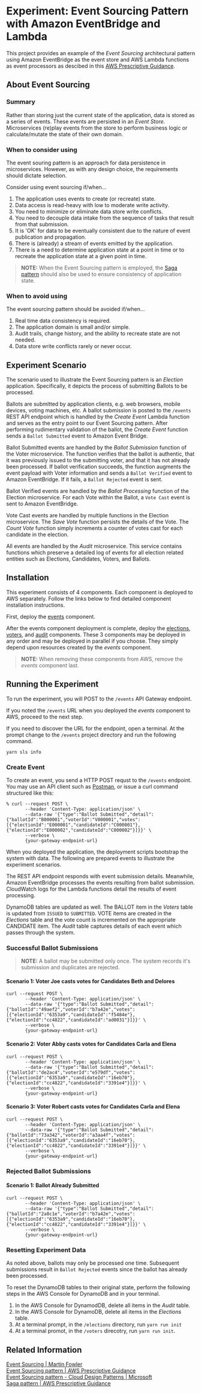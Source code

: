# Experiment: Event Sourcing Pattern with Amazon EventBridge and Lambda

This project provides an example of the _Event Sourcing_ architectural pattern using Amazon EventBridge as the event store and AWS Lambda functions as event processors as descibed in this [AWS Prescriptive Guidance][es-aws].

## About Event Sourcing

### Summary

Rather than storing just the current state of the application, data is stored as a series of events. These events are persisted in an _Event Store_. Microservices (re)play events from the store to perform business logic or calculate/mutate the state of their own domain.

### When to consider using

The event souring pattern is an approach for data persistence in microservices. However, as with any design choice, the requirements should dictate selection.

Consider using event sourcing if/when...

1. The application uses events to create (or recreate) state.
1. Data access is read-heavy with low to moderate write activity.
1. You need to minimize or eliminate data store write conflicts.
1. You need to decouple data intake from the sequence of tasks that result from that submission.
1. It is 'OK' for data to be eventually consistent due to the nature of event publication and propagation.
1. There is (already) a stream of events emitted by the application.
1. There is a need to determine application state at a point in time or to recreate the application state at a given point in time.

> **NOTE:** When the Event Sourcing pattern is employed, the [Saga pattern][saga-aws] should also be used to ensure consistency of application state.

### When to avoid using

The event sourcing pattern should be avoided if/when...

1. Real time data consistency is required.
1. The application domain is small and/or simple.
1. Audit trails, change history, and the ability to recreate state are not needed.
1. Data store write conflicts rarely or never occur.

## Experiment Scenario

The scenario used to illustrate the Event Sourcing pattern is an _Election_ application. Specifically, it depicts the process of submitting Ballots to be processed.

Ballots are submitted by application clients, e.g. web browsers, mobile devices, voting machines, etc. A ballot submission is posted to the `/events` REST API endpoint which is handled by the _Create Event_ Lambda function and serves as the entry point to our Event Sourcing pattern. After performing rudimentary validation of the ballot, the _Create Event_ function sends a `Ballot Submitted` event to Amazon Event Bridge.

Ballot Submitted events are handled by the _Ballot Submission_ function of the Voter microservice. The function verifies that the ballot is authentic, that it was previously issued to the submitting voter, and that it has not already been processed. If ballot verification succeeds, the function augments the event payload with Voter information and sends a `Ballot Verified` event to Amazon EventBridge. If it fails, a `Ballot Rejected` event is sent.

Ballot Verified events are handled by the _Ballot Processing_ function of the Election microservice. For each Vote within the Ballot, a `Vote Cast` event is sent to Amazon EventBridge.

Vote Cast events are handled by multiple functions in the Election microservice. The _Save Vote_ function persists the details of the Vote. The _Count Vote_ function simply increments a counter of votes cast for each candidate in the election.

All events are handled by the _Audit_ microservice. This service contains functions which preserve a detailed log of events for all election related entities such as Elections, Candidates, Voters, and Ballots.

## Installation

This experiment consists of 4 components. Each component is deployed to AWS separately. Follow the links below to find detailed component installation instructions.

First, deploy the [events](./events/README.md) component.

After the events component deployment is complete, deploy the [elections](./elections/README.md), [voters](./voters/README.md), and [audit](./audit/README.md) components. These 3 components may be deployed in any order and may be deployed in parallel if you choose. They simply depend upon resources created by the _events_ component.

> **NOTE:** When removing these components from AWS, remove the _events_ component last.

## Running the Experiment

To run the experiment, you will POST to the `/events` API Gateway endpoint.

If you noted the `/events` URL when you deployed the _events_ component to AWS, proceed to the next step.

If you need to discover the URL for the endpoint, open a terminal. At the prompt change to the `/events` project directory and run the following command.

```
yarn sls info
```

### Create Event

To create an event, you send a HTTP POST requst to the `/events` endpoint. You may use an API client such as [Postman](https://postman.com/downloads), or issue a curl command structured like this:

```
% curl --request POST \
       --header 'Content-Type: application/json' \
       --data-raw '{"type":"Ballot Submitted","detail":{"ballotId":"B000001","voterId":"V000001","votes":[{"electionId":"E000001","candidateId":"C000001"},{"electionId":"E000002","candidateId":"C000002"}]}}' \
       --verbose \
       {your-gateway-endpoint-url}
```

When you deployed the application, the deployment scripts bootstrap the system with data. The following are prepared events to illustrate the experiment scenarios.

The REST API endpoint responds with event submission details. Meanwhile, Amazon EventBridge processes the events resulting from ballot submission. CloudWatch logs for the Lambda functions detail the results of event processing.

DynamoDB tables are updated as well. The BALLOT item in the _Voters_ table is updated from `ISSUED` to `SUBMITTED`. VOTE items are created in the _Elections_ table and the vote count is incremented on the appropriate CANDIDATE item. The _Audit_ table captures details of each event which passes through the system.

### Successful Ballot Submissions

> **NOTE:** A ballot may be submitted only once. The system records it's submission and duplicates are rejected.

#### Scenario 1: Voter Joe casts votes for Candidates Beth and Delores

```
curl --request POST \
       --header 'Content-Type: application/json' \
       --data-raw '{"type":"Ballot Submitted","detail":{"ballotId":"49aef2","voterId":"b7a42e","votes":[{"electionId":"6353a9","candidateId":"f5484e"},{"electionId":"cc4822","candidateId":"ad0031"}]}}' \
       --verbose \
       {your-gateway-endpoint-url}
```

#### Scenario 2: Voter Abby casts votes for Candidates Carla and Elena

```
curl --request POST \
       --header 'Content-Type: application/json' \
       --data-raw '{"type":"Ballot Submitted","detail":{"ballotId":"de2ac4","voterId":"e579df","votes":[{"electionId":"6353a9","candidateId":"16eb70"},{"electionId":"cc4822","candidateId":"3391e4"}]}}' \
       --verbose \
       {your-gateway-endpoint-url}
```

#### Scenario 3: Voter Robert casts votes for Candidates Carla and Elena

```
curl --request POST \
       --header 'Content-Type: application/json' \
       --data-raw '{"type":"Ballot Submitted","detail":{"ballotId":"73a342","voterId":"a3aa4f","votes":[{"electionId":"6353a9","candidateId":"16eb70"},{"electionId":"cc4822","candidateId":"3391e4"}]}}' \
       --verbose \
       {your-gateway-endpoint-url}
```

### Rejected Ballot Submissions

#### Scenario 1: Ballot Already Submitted

```
curl --request POST \
       --header 'Content-Type: application/json' \
       --data-raw '{"type":"Ballot Submitted","detail":{"ballotId":"2a8c1e","voterId":"b7a42e","votes":[{"electionId":"6353a9","candidateId":"16eb70"},{"electionId":"cc4822","candidateId":"3391e4"}]}}' \
       --verbose \
       {your-gateway-endpoint-url}
```

### Resetting Experiment Data

As noted above, ballots may only be processed one time. Subsequent submissions result in `Ballot Rejected` events since the ballot has already been processed.

To reset the DynamoDB tables to their original state, perform the following steps in the AWS Console for DynamoDB and in your terminal.

1. In the AWS Console for DynamodDB, delete all items in the _Audit_ table.
1. In the AWS Console for DynamoDB, delete all items in the _Elections_ table.
1. At a terminal prompt, in the `/elections` directory, run `yarn run init`
1. At a terminal promot, in the `/voters` direcotry, run `yarn run init`.

## Related Information

[Event Sourcing | Martin Fowler][es-martin-fowler]  
[Event Sourcing pattern | AWS Prescriptive Guidance][es-aws]  
[Event Sourcing pattern - Cloud Design Patterns | Microsoft][es-microsoft]  
[Saga pattern | AWS Prescriptive Guidance][saga-aws]

[es-martin-fowler]: https://martinfowler.com/eaaDev/EventSourcing.html 'Event Sourcing | Martin Fowler'
[es-aws]: https://docs.aws.amazon.com/prescriptive-guidance/latest/modernization-data-persistence/service-per-team.html 'Event Sourcing pattern | AWS Prescriptive Guidance'
[es-microsoft]: https://docs.microsoft.com/en-us/azure/architecture/patterns/event-sourcing 'Event Sourcing pattern - Cloud Design Patterns | Microsoft'
[saga-aws]: https://docs.aws.amazon.com/prescriptive-guidance/latest/modernization-data-persistence/saga-pattern.html 'Saga pattern | AWS Prescriptive Guidance'
